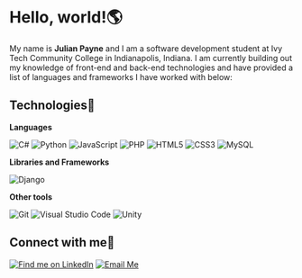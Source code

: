 # Hello, world!🌎

My name is **Julian Payne** and I am a software development student at Ivy Tech Community College in Indianapolis, Indiana. I am currently building out my knowledge of front-end and back-end technologies and have provided a list of languages and frameworks I have worked with below:

## Technologies💾
**Languages**

![C#](https://img.shields.io/badge/C%23-white?style=flat-square&logo=csharp&logoColor=white&color=%23512BD4
)
![Python](https://camo.githubusercontent.com/c13a4f09d60025115ab08338417d32b41cede48e68f7c0381dc2996c92bca2c4/68747470733a2f2f696d672e736869656c64732e696f2f62616467652f2d507974686f6e2d626c61636b3f7374796c653d666c61742d737175617265266c6f676f3d507974686f6e)
![JavaScript](https://camo.githubusercontent.com/7b54e1c71111f811613cf960de1d7de8491a96c62f12b67c5b04afe102143636/68747470733a2f2f696d672e736869656c64732e696f2f62616467652f2d4a6176615363726970742d2532334637444631433f7374796c653d666c61742d737175617265266c6f676f3d6a617661736372697074266c6f676f436f6c6f723d303030303030266c6162656c436f6c6f723d25323346374446314326636f6c6f723d253233464643453541)
![PHP](https://camo.githubusercontent.com/e898ee2b0b9c2dec54b8e6475c8780ac93a9f5b0ef3e338d2385120590c48847/68747470733a2f2f696d672e736869656c64732e696f2f62616467652f2d5048502d626c756576696f6c65743f7374796c653d666c61742d737175617265266c6f676f3d504850)
![HTML5](https://camo.githubusercontent.com/6010a85175edf5787bba645d2bdad7ec26f41aafce3f5a59569352de55deed74/68747470733a2f2f696d672e736869656c64732e696f2f62616467652f2d48544d4c352d4533344632363f7374796c653d666c61742d737175617265266c6f676f3d68746d6c35266c6f676f436f6c6f723d7768697465)
![CSS3](https://camo.githubusercontent.com/1cce2dc4bb406a5019322c3f123da088d108b8ee7cb3a7d7918c9893d6d828f3/68747470733a2f2f696d672e736869656c64732e696f2f62616467652f2d435353332d3135373242363f7374796c653d666c61742d737175617265266c6f676f3d63737333)
![MySQL](https://camo.githubusercontent.com/a1b745832f868ba0ed119a71f6d6c405097d95ac24f77e1002aa4af2945256e0/68747470733a2f2f696d672e736869656c64732e696f2f62616467652f2d4d7953514c2d626c61636b3f7374796c653d666c61742d737175617265266c6f676f3d6d7973716c)

**Libraries and Frameworks**

![Django](https://img.shields.io/badge/Django-white?style=flat-square&logo=django&logoColor=white&color=%23092E20
)

**Other tools**

![Git](https://camo.githubusercontent.com/ee789fdcb588501cae8eade82ac9ed8bbd78069afb20ada7927c4764432fc40f/68747470733a2f2f696d672e736869656c64732e696f2f62616467652f2d4769742d626c61636b3f7374796c653d666c61742d737175617265266c6f676f3d676974)
![Visual Studio Code](https://camo.githubusercontent.com/dae3c010f51320fdd641a8569f715acb02ba1e4f882ea816b904625e62a1d03c/68747470733a2f2f696d672e736869656c64732e696f2f62616467652f2d5653436f64652d2532333030374143433f7374796c653d666c61742d737175617265266c6f676f3d76697375616c2d73747564696f2d636f6465)
![Unity](https://img.shields.io/badge/Unity-black?style=flat-square&logo=unity&logoColor=black&color=white
)

## Connect with me📧
[![Find me on LinkedIn](https://img.shields.io/badge/LinkedIn-white?style=flat-square&logo=linkedin&logoColor=white&color=%230A66C2
)](www.linkedin.com/in/jul1anpa)
[![Email Me](https://img.shields.io/badge/Gmail-black?style=flat-square&logo=gmail&logoColor=%23EA4335&color=white
)](mailto:paynejulian1998@gmail.com)

